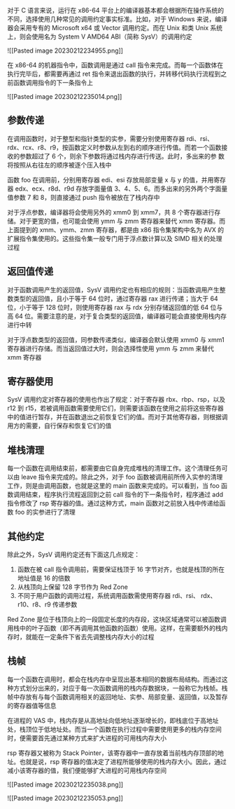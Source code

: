 对于 C 语言来说，运行在 x86-64 平台上的编译器基本都会根据所在操作系统的不同，选择使用几种常见的调用约定事实标准。比如，对于 Windows 来说，编译器会采用专有的 Microsoft x64 或 Vector 调用约定。而在 Unix 和类 Unix 系统上，则会使用名为 System V AMD64 ABI（简称 SysV）的调用约定

![[Pasted image 20230212234955.png]]

在 x86-64 的机器指令中，函数调用是通过 call 指令来完成。而每一个函数体在执行完毕后，都需要再通过 ret 指令来退出函数的执行，并转移代码执行流程到之前函数调用指令的下一条指令上

![[Pasted image 20230212235014.png]]

## 参数传递

在调用函数时，对于整型和指针类型的实参，需要分别使用寄存器 rdi、rsi、rdx、rcx、r8、r9，按函数定义时参数从左到右的顺序进行传值。而若一个函数接收的参数超过了 6 个，则余下参数将通过栈内存进行传送。此时，多出来的参 数将按照从右往左的顺序被逐个压入栈中

函数 foo 在调用前，分别用寄存器 edi、esi 存放局部变量 x 与 y 的值，并用寄存器 edx、ecx、r8d、r9d 存放字面量值 3、4、5、6。而多出来的另外两个字面量值参数 7 和 8，则直接通过 push 指令被放在了栈内存中

对于浮点参数，编译器将会使用另外的 xmm0 到 xmm7，共 8 个寄存器进行存储。对于更宽的值，也可能会使用 ymm 与 zmm 寄存器来替代 xmm 寄存器。而上面提到的 xmm、ymm、zmm 寄存器，都是由 x86 指令集架构中名为 AVX 的扩展指令集使用的。这些指令集一般专门用于浮点数计算以及 SIMD 相关的处理过程

## 返回值传递

对于函数调用产生的返回值，SysV 调用约定也有相应的规则：当函数调用产生整数类型的返回值，且小于等于 64 位时，通过寄存器 rax 进行传递；当大于 64 位，小于等于 128 位时，则使用寄存器 rax 与 rdx 分别存储返回值的低 64 位与高 64 位。需要注意的是，对于复合类型的返回值，编译器可能会直接使用栈内存进行中转

对于浮点数类型的返回值，同参数传递类似，编译器会默认使用 xmm0 与 xmm1 寄存器进行存储。而当返回值过大时，则会选择性使用 ymm 与 zmm 来替代 xmm 寄存器

## 寄存器使用

SysV 调用约定对寄存器的使用也作出了规定：对于寄存器 rbx、rbp、rsp，以及 r12 到 r15，若被调用函数需要使用它们，则需要该函数在使用之前将这些寄存器中的值进行暂存，并在函数退出之前恢复它们的值。而对于其他寄存器，则根据调用方的需要，自行保存和恢复它们的值

## 堆栈清理

每一个函数在调用结束前，都需要由它自身完成堆栈的清理工作。这个清理任务可以由 leave 指令来完成的。除此之外，对于 foo 函数被调用前所传入实参的清理工作，则是由调用函数，也就是这里的 main 函数来完成的。可以看到，当 foo 函数调用结束，程序执行流程返回到之前 call 指令的下一条指令时，程序通过 add 指令修改了 rsp 寄存器的值。通过这种方式，main 函数对之前放入栈中传递给函数 foo 的实参进行了清理

## 其他约定

除此之外，SysV 调用约定还有下面这几点规定：
1. 函数在被 call 指令调用前，需要保证栈顶于 16 字节对齐，也就是栈顶的所在地址值是 16 的倍数
2. 从栈顶向上保留 128 字节作为 Red Zone
3. 不同于用户函数的调用过程，系统调用函数需使用寄存器 rdi、rsi、 rdx、r10、r8、r9 传递参数

Red Zone 是位于栈顶向上的一段固定长度的内存段，这块区域通常可以被函数调用栈中的叶子函数（即不再调用其他函数的函数）使用。这样，在需要额外的栈内存时，就能在一定条件下省去先调整栈内存大小的过程

## 栈帧

每一个函数在调用时，都会在栈内存中呈现出基本相同的数据布局结构。而通过这种方式划分出来的，对应于每一次函数调用的栈内存数据块，一般称它为栈帧。栈帧中存放有与每个函数调用相关的返回地址、实参、局部变量、返回值，以及暂存的寄存器值等信息

在进程的 VAS 中，栈内存是从高地址向低地址逐渐增长的，即栈底位于高地址处，栈顶位于低地址处。而当一个函数在执行过程中需要使用更多的栈内存空间时，便需要首先通过某种方式来扩大进程的可用栈内存大小

rsp 寄存器又被称为 Stack Pointer，该寄存器中一直存放着当前栈内存顶部的地址。也就是说，rsp 寄存器的值决定了进程所能够使用的栈内存大小。因此，通过减小该寄存器的值，我们便能够扩大进程的可用栈内存空间

![[Pasted image 20230212235038.png]]

![[Pasted image 20230212235053.png]]